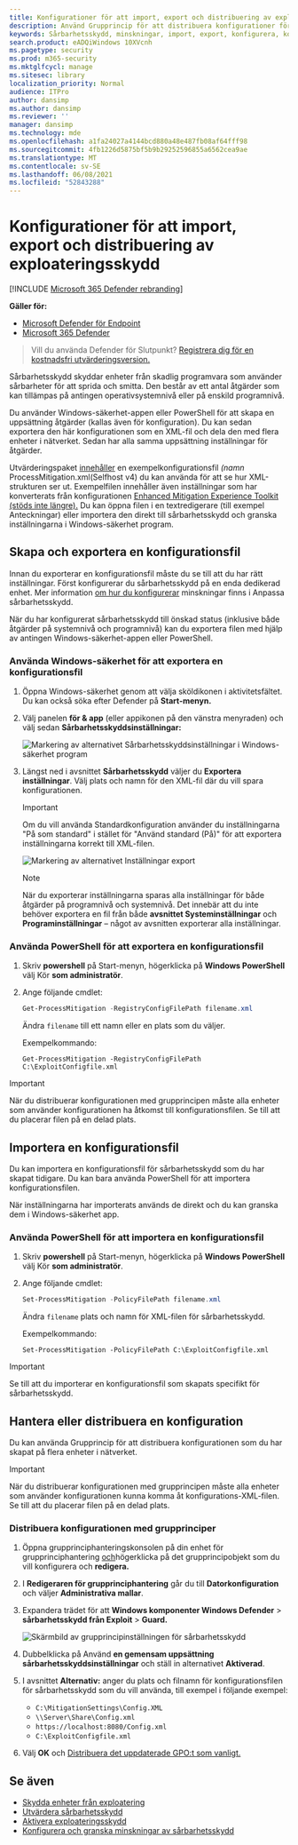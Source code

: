 ```yaml
---
title: Konfigurationer för att import, export och distribuering av exploateringsskydd
description: Använd Grupprincip för att distribuera konfigurationer för åtgärder.
keywords: Sårbarhetsskydd, minskningar, import, export, konfigurera, konvertera, konvertera, distribuera, installera
search.product: eADQiWindows 10XVcnh
ms.pagetype: security
ms.prod: m365-security
ms.mktglfcycl: manage
ms.sitesec: library
localization_priority: Normal
audience: ITPro
author: dansimp
ms.author: dansimp
ms.reviewer: ''
manager: dansimp
ms.technology: mde
ms.openlocfilehash: a1fa24027a4144bcd880a48e487fb08af64fff98
ms.sourcegitcommit: 4fb1226d5875bf5b9b29252596855a6562cea9ae
ms.translationtype: MT
ms.contentlocale: sv-SE
ms.lasthandoff: 06/08/2021
ms.locfileid: "52843288"
---
```

# <a name="import-export-and-deploy-exploit-protection-configurations"></a>Konfigurationer för att import, export och distribuering av exploateringsskydd

[!INCLUDE [Microsoft 365 Defender rebranding](../../includes/microsoft-defender.md)]


**Gäller för:**
- [Microsoft Defender för Endpoint](https://go.microsoft.com/fwlink/p/?linkid=2154037)
- [Microsoft 365 Defender](https://go.microsoft.com/fwlink/?linkid=2118804)

> Vill du använda Defender för Slutpunkt? [Registrera dig för en kostnadsfri utvärderingsversion.](https://www.microsoft.com/microsoft-365/windows/microsoft-defender-atp?ocid=docs-wdatp-exposedapis-abovefoldlink) 


Sårbarhetsskydd skyddar enheter från skadlig programvara som använder sårbarheter för att sprida och smitta. Den består av ett antal åtgärder som kan tillämpas på antingen operativsystemnivå eller på enskild programnivå.

Du använder Windows-säkerhet-appen eller PowerShell för att skapa en uppsättning åtgärder (kallas även för konfiguration). Du kan sedan exportera den här konfigurationen som en XML-fil och dela den med flera enheter i nätverket. Sedan har alla samma uppsättning inställningar för åtgärder.

Utvärderingspaket [innehåller](https://demo.wd.microsoft.com/Page/EP) en exempelkonfigurationsfil *(namn* ProcessMitigation.xml(Selfhost v4) du kan använda för att se hur XML-strukturen ser ut. Exempelfilen innehåller även inställningar som har konverterats från konfigurationen [Enhanced Mitigation Experience Toolkit (stöds inte längre).](https://support.microsoft.com/en-us/help/2458544/the-enhanced-mitigation-experience-toolkit) Du kan öppna filen i en textredigerare (till exempel Anteckningar) eller importera den direkt till sårbarhetsskydd och granska inställningarna i Windows-säkerhet program.

## <a name="create-and-export-a-configuration-file"></a>Skapa och exportera en konfigurationsfil

Innan du exporterar en konfigurationsfil måste du se till att du har rätt inställningar. Först konfigurerar du sårbarhetsskydd på en enda dedikerad enhet. Mer information [om hur du konfigurerar](customize-exploit-protection.md) minskningar finns i Anpassa sårbarhetsskydd.

När du har konfigurerat sårbarhetsskydd till önskad status (inklusive både åtgärder på systemnivå och programnivå) kan du exportera filen med hjälp av antingen Windows-säkerhet-appen eller PowerShell.

### <a name="use-the-windows-security-app-to-export-a-configuration-file"></a>Använda Windows-säkerhet för att exportera en konfigurationsfil

1. Öppna Windows-säkerhet genom att välja sköldikonen i aktivitetsfältet. Du kan också söka efter Defender på **Start-menyn.**

2. Välj panelen **för & app** (eller appikonen på den vänstra menyraden) och välj sedan **Sårbarhetsskyddsinställningar:**

    ![Markering av alternativet Sårbarhetsskyddsinställningar i Windows-säkerhet program](/microsoft-365/security/defender-endpoint/images/wdsc-exp-prot)

3. Längst ned i avsnittet **Sårbarhetsskydd** väljer du **Exportera inställningar**. Välj plats och namn för den XML-fil där du vill spara konfigurationen.

    > [!IMPORTANT]
    > Om du vill använda Standardkonfiguration använder du inställningarna "På som standard" i stället för "Använd standard (På)" för att exportera inställningarna korrekt till XML-filen.

    ![Markering av alternativet Inställningar export](/microsoft-365/security/defender-endpoint/images/wdsc-exp-prot-export)

    > [!NOTE]
    > När du exporterar inställningarna sparas alla inställningar för både åtgärder på programnivå och systemnivå. Det innebär att du inte behöver exportera en fil från både **avsnittet Systeminställningar** och **Programinställningar** – något av avsnitten exporterar alla inställningar.

### <a name="use-powershell-to-export-a-configuration-file"></a>Använda PowerShell för att exportera en konfigurationsfil

1. Skriv **powershell** på Start-menyn, högerklicka på **Windows PowerShell** välj Kör **som administratör**.
2. Ange följande cmdlet:

    ```PowerShell
    Get-ProcessMitigation -RegistryConfigFilePath filename.xml
    ```

    Ändra `filename` till ett namn eller en plats som du väljer.

    Exempelkommando:

    `Get-ProcessMitigation -RegistryConfigFilePath C:\ExploitConfigfile.xml`

> [!IMPORTANT]
> När du distribuerar konfigurationen med grupprincipen måste alla enheter som använder konfigurationen ha åtkomst till konfigurationsfilen. Se till att du placerar filen på en delad plats.

## <a name="import-a-configuration-file"></a>Importera en konfigurationsfil

Du kan importera en konfigurationsfil för sårbarhetsskydd som du har skapat tidigare. Du kan bara använda PowerShell för att importera konfigurationsfilen.

När inställningarna har importerats används de direkt och du kan granska dem i Windows-säkerhet app.

### <a name="use-powershell-to-import-a-configuration-file"></a>Använda PowerShell för att importera en konfigurationsfil

1. Skriv **powershell** på Start-menyn, högerklicka på **Windows PowerShell** välj Kör **som administratör**.
2. Ange följande cmdlet:

    ```PowerShell
    Set-ProcessMitigation -PolicyFilePath filename.xml
    ```

    Ändra `filename` plats och namn för XML-filen för sårbarhetsskydd.

    Exempelkommando:

    `Set-ProcessMitigation -PolicyFilePath C:\ExploitConfigfile.xml`

> [!IMPORTANT]
>
> Se till att du importerar en konfigurationsfil som skapats specifikt för sårbarhetsskydd.

## <a name="manage-or-deploy-a-configuration"></a>Hantera eller distribuera en konfiguration

Du kan använda Grupprincip för att distribuera konfigurationen som du har skapat på flera enheter i nätverket.

> [!IMPORTANT]
> När du distribuerar konfigurationen med grupprincipen måste alla enheter som använder konfigurationen kunna komma åt konfigurations-XML-filen. Se till att du placerar filen på en delad plats.

### <a name="use-group-policy-to-distribute-the-configuration"></a>Distribuera konfigurationen med grupprinciper

1. Öppna grupprinciphanteringskonsolen på din enhet för grupprinciphantering [och](/previous-versions/windows/desktop/gpmc/group-policy-management-console-portal)högerklicka på det grupprincipobjekt som du vill konfigurera och **redigera.**

2. I **Redigeraren för grupprinciphantering** går du till **Datorkonfiguration** och väljer **Administrativa mallar**.

3. Expandera trädet för att **Windows komponenter Windows Defender**  >  **sårbarhetsskydd från Exploit**  >  **Guard.**

    ![Skärmbild av grupprincipinställningen för sårbarhetsskydd](/microsoft-365/security/defender-endpoint/images/exp-prot-gp)

4. Dubbelklicka på Använd **en gemensam uppsättning sårbarhetsskyddsinställningar** och ställ in alternativet **Aktiverad**.

5. I avsnittet **Alternativ:** anger du plats och filnamn för konfigurationsfilen för sårbarhetsskydd som du vill använda, till exempel i följande exempel:

    * `C:\MitigationSettings\Config.XML`
    * `\\Server\Share\Config.xml`
    * `https://localhost:8080/Config.xml`
    * `C:\ExploitConfigfile.xml`

6. Välj **OK** och [Distribuera det uppdaterade GPO:t som vanligt.](/windows/win32/srvnodes/group-policy)

## <a name="see-also"></a>Se även

- [Skydda enheter från exploatering](exploit-protection.md)
- [Utvärdera sårbarhetsskydd](evaluate-exploit-protection.md)
- [Aktivera exploateringsskydd](enable-exploit-protection.md)
- [Konfigurera och granska minskningar av sårbarhetsskydd](customize-exploit-protection.md)
